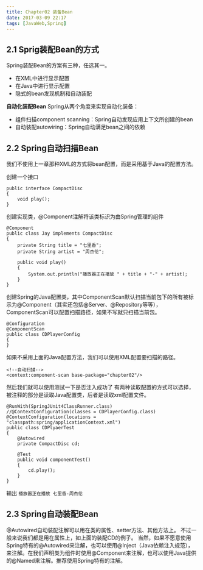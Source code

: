 ```yaml
---
title: Chapter02 装备Bean 
date: 2017-03-09 22:17
tags: [JavaWeb,Spring]
---
```




## 2.1 Sprig装配Bean的方式

Spring装配Bean的方案有三种，任选其一。

- 在XML中进行显示配置
- 在Java中进行显示配置
- 隐式的bean发现机制和自动装配


**自动化装配Bean**
Spring从两个角度来实现自动化装备：

- 组件扫描component scanning：Spring自动发现应用上下文所创建的bean
- 自动装配autowiring：Spring自动满足bean之间的依赖

<!--more-->

## 2.2 Spring自动扫描Bean
我们不使用上一章那种XML的方式将bean配置，而是采用基于Java的配置方法。

创建一个接口

```
public interface CompactDisc
{
    void play();
}
```
创建实现类，@Component注解将该类标识为由Spring管理的组件


```
@Component
public class Jay implements CompactDisc
{
    private String title = "七里香";
    private String artist = "周杰伦";

    public void play()
    {
        System.out.println("播放器正在播放 " + title + "-" + artist);
    }
}
```

创建Spring的Java配置类，其中ComponentScan默认扫描当前包下的所有被标示为@Component（其实还包括@Server、@Repository等等），ComponentScan可以配置扫描路径，如果不写就只扫描当前包。


```
@Configuration
@ComponentScan
public class CDPlayerConfig
{
}

```

如果不采用上面的Java配置方法，我们可以使用XML配置要扫描的路径。

```
<!--自动扫描-->
<context:component-scan base-package="chapter02"/>

```

然后我们就可以使用测试一下是否注入成功了
有两种读取配置的方式可以选择，被注释的部分是读取Java配置类，后者是读取xml配置文件。

```
@RunWith(SpringJUnit4ClassRunner.class)
//@ContextConfiguration(classes = CDPlayerConfig.class)
@ContextConfiguration(locations = "classpath:spring/applicationContext.xml")
public class CDPlyaerTest
{
    @Autowired
    private CompactDisc cd;

    @Test
    public void componentTest()
    {
        cd.play();
    }
}
```


输出
`播放器正在播放 七里香-周杰伦`



## 2.3 Spring自动装配Bean
@Autowired自动装配注解可以用在类的属性、setter方法、其他方法上。
不过一般来说我们都是用在属性上，如上面的装配CD的例子。
当然，如果不愿意使用Spring特有的@Autowired来注解，也可以使用@Inject（Java依赖注入规范），来注解。在我们声明类为组件时使用@Component来注解，也可以使用Java提供的@Named来注解。推荐使用Spring特有的注解。

